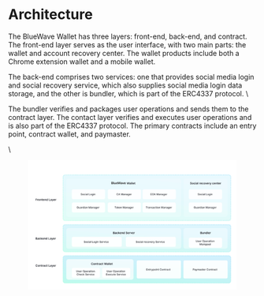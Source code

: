 # Architecture

The BlueWave Wallet has three layers: front-end, back-end, and contract. The front-end layer serves as the user interface, with two main parts: the wallet and account recovery center. The wallet products include both a Chrome extension wallet and a mobile wallet.



&#x20;The back-end comprises two services: one that provides social media login and social recovery service, which also supplies social media login data storage, and the other is bundler, which is part of the ERC4337 protocol. \


The bundler verifies and packages user operations and sends them to the contract layer. The contact layer verifies and executes user operations and is also part of the ERC4337 protocol. The primary contracts include an entry point, contract wallet, and paymaster.

\


<figure><img src="../.gitbook/assets/image (2) (1).png" alt=""><figcaption></figcaption></figure>

